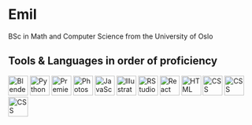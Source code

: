 # Emil

BSc in Math and Computer Science from the University of Oslo

## Tools & Languages in order of proficiency

<p align="left">
  <!-- Blender -->
  <img src="https://cdn.jsdelivr.net/gh/devicons/devicon/icons/blender/blender-original.svg" alt="Blender" width="40" height="40"/>
  <!-- Python -->
  <img src="https://cdn.jsdelivr.net/gh/devicons/devicon/icons/python/python-original.svg" alt="Python" width="40" height="40"/>
  <!-- Premiere -->
  <img src="https://upload.wikimedia.org/wikipedia/commons/4/40/Adobe_Premiere_Pro_CC_icon.svg" alt="Premiere" width="40" height="40"/>
  <!-- Photoshop -->
  <img src="https://upload.wikimedia.org/wikipedia/commons/a/af/Adobe_Photoshop_CC_icon.svg" alt="Photoshop" width="40" height="40"/>
  <!-- JavaScript -->
  <img src="https://cdn.jsdelivr.net/gh/devicons/devicon/icons/javascript/javascript-original.svg" alt="JavaScript" width="40" height="40"/>
  <!-- Illustrator -->
  <img src="https://upload.wikimedia.org/wikipedia/commons/f/fb/Adobe_Illustrator_CC_icon.svg" alt="Illustrator" width="40" height="40"/>
  <!-- RStudio -->
  <img src="https://cdn.jsdelivr.net/gh/devicons/devicon/icons/rstudio/rstudio-original.svg" alt="RStudio" width="40" height="40"/>
  <!-- React -->
  <img src="https://cdn.jsdelivr.net/gh/devicons/devicon/icons/react/react-original.svg" alt="React" width="40" height="40"/>
  <!-- HTML -->
  <img src="https://cdn.jsdelivr.net/gh/devicons/devicon/icons/html5/html5-original.svg" alt="HTML" width="40" height="40"/>
  <!-- CSS -->
  <img src="https://cdn.jsdelivr.net/gh/devicons/devicon/icons/css3/css3-original.svg" alt="CSS" width="40" height="40"/>
  <!-- Figma -->
  <img src="https://cdn.jsdelivr.net/gh/devicons/devicon@latest/icons/figma/figma-original.svg" alt="CSS" width="40" height="40"/>
  <!-- PostgreSQL -->
  <img src="https://cdn.jsdelivr.net/gh/devicons/devicon@latest/icons/postgresql/postgresql-original-wordmark.svg" alt="CSS" width="40" height="40"/>
</p>
